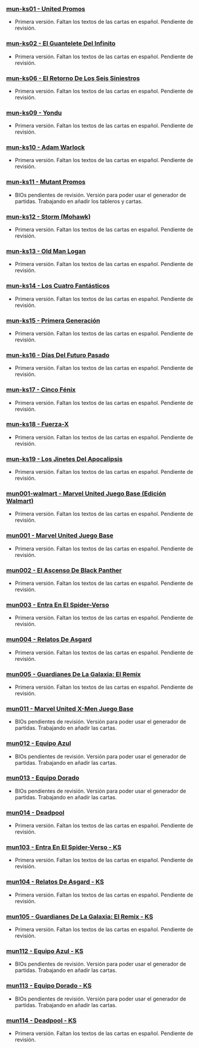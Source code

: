 ### [mun-ks01 - United Promos](https://raw.githubusercontent.com/OscarGarPer/Marvel-United-Json-Database/main/es/mun-ks01.json)
- Primera versión. Faltan los textos de las cartas en español. Pendiente de revisión.

### [mun-ks02 - El Guantelete Del Infinito](https://raw.githubusercontent.com/OscarGarPer/Marvel-United-Json-Database/main/es/mun-ks02.json)
- Primera versión. Faltan los textos de las cartas en español. Pendiente de revisión.

### [mun-ks06 - El Retorno De Los Seis Siniestros](https://raw.githubusercontent.com/OscarGarPer/Marvel-United-Json-Database/main/es/mun-ks06.json)
- Primera versión. Faltan los textos de las cartas en español. Pendiente de revisión.

### [mun-ks09 - Yondu](https://raw.githubusercontent.com/OscarGarPer/Marvel-United-Json-Database/main/es/mun-ks09.json)
- Primera versión. Faltan los textos de las cartas en español. Pendiente de revisión.

### [mun-ks10 - Adam Warlock](https://raw.githubusercontent.com/OscarGarPer/Marvel-United-Json-Database/main/es/mun-ks10.json)
- Primera versión. Faltan los textos de las cartas en español. Pendiente de revisión.

### [mun-ks11 - Mutant Promos](https://raw.githubusercontent.com/OscarGarPer/Marvel-United-Json-Database/main/es/mun-ks11.json)
- BIOs pendientes de revisión. Versión para poder usar el generador de partidas. Trabajando en añadir los tableros y cartas.

### [mun-ks12 - Storm (Mohawk)](https://raw.githubusercontent.com/OscarGarPer/Marvel-United-Json-Database/main/es/mun-ks12.json)
- Primera versión. Faltan los textos de las cartas en español. Pendiente de revisión.

### [mun-ks13 - Old Man Logan](https://raw.githubusercontent.com/OscarGarPer/Marvel-United-Json-Database/main/es/mun-ks13.json)
- Primera versión. Faltan los textos de las cartas en español. Pendiente de revisión.

### [mun-ks14 - Los Cuatro Fantásticos](https://raw.githubusercontent.com/OscarGarPer/Marvel-United-Json-Database/main/es/mun-ks14.json)
- Primera versión. Faltan los textos de las cartas en español. Pendiente de revisión.

### [mun-ks15 - Primera Generación](https://raw.githubusercontent.com/OscarGarPer/Marvel-United-Json-Database/main/es/mun-ks15.json)
- Primera versión. Faltan los textos de las cartas en español. Pendiente de revisión.

### [mun-ks16 - Días Del Futuro Pasado](https://raw.githubusercontent.com/OscarGarPer/Marvel-United-Json-Database/main/es/mun-ks16.json)
- Primera versión. Faltan los textos de las cartas en español. Pendiente de revisión.

### [mun-ks17 - Cinco Fénix](https://raw.githubusercontent.com/OscarGarPer/Marvel-United-Json-Database/main/es/mun-ks17.json)
- Primera versión. Faltan los textos de las cartas en español. Pendiente de revisión.

### [mun-ks18 - Fuerza-X](https://raw.githubusercontent.com/OscarGarPer/Marvel-United-Json-Database/main/es/mun-ks18.json)
- Primera versión. Faltan los textos de las cartas en español. Pendiente de revisión.

### [mun-ks19 - Los Jinetes Del Apocalipsis](https://raw.githubusercontent.com/OscarGarPer/Marvel-United-Json-Database/main/es/mun-ks19.json)
- Primera versión. Faltan los textos de las cartas en español. Pendiente de revisión.

### [mun001-walmart - Marvel United Juego Base (Edición Walmart)](https://raw.githubusercontent.com/OscarGarPer/Marvel-United-Json-Database/main/es/mun001-walmart.json)
- Primera versión. Faltan los textos de las cartas en español. Pendiente de revisión.

### [mun001 - Marvel United Juego Base](https://raw.githubusercontent.com/OscarGarPer/Marvel-United-Json-Database/main/es/mun001.json)
- Primera versión. Faltan los textos de las cartas en español. Pendiente de revisión.

### [mun002 - El Ascenso De Black Panther](https://raw.githubusercontent.com/OscarGarPer/Marvel-United-Json-Database/main/es/mun002.json)
- Primera versión. Faltan los textos de las cartas en español. Pendiente de revisión.

### [mun003 - Entra En El Spider-Verso](https://raw.githubusercontent.com/OscarGarPer/Marvel-United-Json-Database/main/es/mun003.json)
- Primera versión. Faltan los textos de las cartas en español. Pendiente de revisión.

### [mun004 - Relatos De Asgard](https://raw.githubusercontent.com/OscarGarPer/Marvel-United-Json-Database/main/es/mun004.json)
- Primera versión. Faltan los textos de las cartas en español. Pendiente de revisión.

### [mun005 - Guardianes De La Galaxia: El Remix](https://raw.githubusercontent.com/OscarGarPer/Marvel-United-Json-Database/main/es/mun005.json)
- Primera versión. Faltan los textos de las cartas en español. Pendiente de revisión.

### [mun011 - Marvel United X-Men Juego Base](https://raw.githubusercontent.com/OscarGarPer/Marvel-United-Json-Database/main/es/mun011.json)
- BIOs pendientes de revisión. Versión para poder usar el generador de partidas. Trabajando en añadir las cartas.

### [mun012 - Equipo Azul](https://raw.githubusercontent.com/OscarGarPer/Marvel-United-Json-Database/main/es/mun012.json)
- BIOs pendientes de revisión. Versión para poder usar el generador de partidas. Trabajando en añadir las cartas.

### [mun013 - Equipo Dorado](https://raw.githubusercontent.com/OscarGarPer/Marvel-United-Json-Database/main/es/mun013.json)
- BIOs pendientes de revisión. Versión para poder usar el generador de partidas. Trabajando en añadir las cartas.

### [mun014 - Deadpool](https://raw.githubusercontent.com/OscarGarPer/Marvel-United-Json-Database/main/es/mun014.json)
- Primera versión. Faltan los textos de las cartas en español. Pendiente de revisión.

### [mun103 - Entra En El Spider-Verso - KS](https://raw.githubusercontent.com/OscarGarPer/Marvel-United-Json-Database/main/es/mun103.json)
- Primera versión. Faltan los textos de las cartas en español. Pendiente de revisión.

### [mun104 - Relatos De Asgard - KS](https://raw.githubusercontent.com/OscarGarPer/Marvel-United-Json-Database/main/es/mun104.json)
- Primera versión. Faltan los textos de las cartas en español. Pendiente de revisión.

### [mun105 - Guardianes De La Galaxia: El Remix - KS](https://raw.githubusercontent.com/OscarGarPer/Marvel-United-Json-Database/main/es/mun105.json)
- Primera versión. Faltan los textos de las cartas en español. Pendiente de revisión.

### [mun112 - Equipo Azul - KS](https://raw.githubusercontent.com/OscarGarPer/Marvel-United-Json-Database/main/es/mun112.json)
- BIOs pendientes de revisión. Versión para poder usar el generador de partidas. Trabajando en añadir las cartas.

### [mun113 - Equipo Dorado - KS](https://raw.githubusercontent.com/OscarGarPer/Marvel-United-Json-Database/main/es/mun113.json)
- BIOs pendientes de revisión. Versión para poder usar el generador de partidas. Trabajando en añadir las cartas.

### [mun114 - Deadpool - KS](https://raw.githubusercontent.com/OscarGarPer/Marvel-United-Json-Database/main/es/mun114.json)
- Primera versión. Faltan los textos de las cartas en español. Pendiente de revisión.
